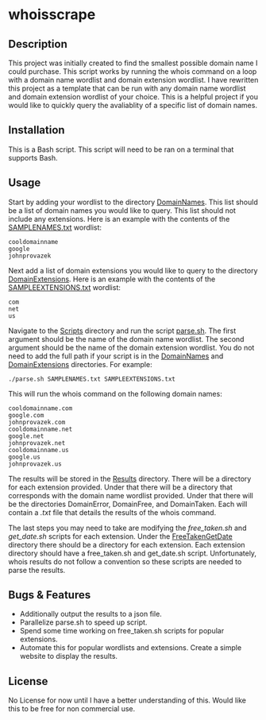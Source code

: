 # whoisscrape

## Description

This project was initially created to find the smallest possible domain name I could purchase. This script works by running the whois command on a loop with a domain name wordlist and domain extension wordlist. I have rewritten this project as a template that can be run with any domain name wordlist and domain extension wordlist of your choice. This is a helpful project if you would like to quickly query the avaliablity of a specific list of domain names.

## Installation

This is a Bash script. This script will need to be ran on a terminal that supports Bash. 

## Usage

Start by adding your wordlist to the directory [DomainNames](./DomainNames). This list should be a list of domain names you would like to query. This list should not include any extensions. Here is an example with the contents of the [SAMPLENAMES.txt](./DomainNames/SAMPLENAMES.txt) wordlist: 
```
cooldomainname
google
johnprovazek
```
Next add a list of domain extensions you would like to query to the directory [DomainExtensions](./DomainExtensions). Here is an example with the contents of the [SAMPLEEXTENSIONS.txt](./DomainExtensions/SAMPLEEXTENSIONS.txt) wordlist:
```
com
net
us
```
Navigate to the [Scripts](./Scripts) directory and run the script [parse.sh](./Scripts/parse.sh). The first argument should be the name of the domain name wordlist. The second argument should be the name of the domain extension wordlist. You do not need to add the full path if your script is in the [DomainNames](./DomainNames) and [DomainExtensions](./DomainExtensions) directories. For example:
```
./parse.sh SAMPLENAMES.txt SAMPLEEXTENSIONS.txt
```
This will run the whois command on the following domain names:
```
cooldomainname.com
google.com
johnprovazek.com
cooldomainname.net
google.net
johnprovazek.net
cooldomainname.us
google.us
johnprovazek.us
```
The results will be stored in the [Results](./Results) directory. There will be a directory for each extension provided. Under that there will be a directory that corresponds with the domain name wordlist provided. Under that there will be the directories DomainError, DomainFree, and DomainTaken. Each will contain a *.txt* file that details the results of the whois command.

The last steps you may need to take are modifying the *free_taken.sh* and *get_date.sh* scripts for each extension. Under the [FreeTakenGetDate](./Scripts/FreeTakenGetDate/) directory there should be a directory for each extension. Each extension directory should have a free_taken.sh and get_date.sh script. Unfortunately, whois results do not follow a convention so these scripts are needed to parse the results.



## Bugs & Features
- Additionally output the results to a json file.
- Parallelize parse.sh to speed up script.
- Spend some time working on free_taken.sh scripts for popular extensions.
- Automate this for popular wordlists and extensions. Create a simple website to display the results.

## License

No License for now until I have a better understanding of this. Would like this to be free for non commercial use.
